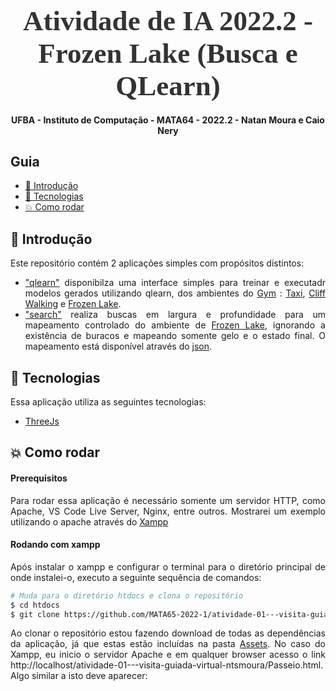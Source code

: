 
<!-- Logo -->

<h1 align="center" style="font-family: Ubuntu; font-size: 45px; color: #333; margin-bottom: 0">
  Atividade de IA 2022.2 - Frozen Lake (Busca e QLearn)
</h1>

<!-- Description -->

<h4 align="center">
	UFBA - Instituto de Computação - MATA64 - 2022.2 - Natan Moura e Caio Nery
</h4>

<!-- Summary -->

<h2>Guia</h2>

- [:book: Introdução](#book-introdução)
- [:rocket: Tecnologias](#rocket-tecnologias)
- [:boom: Como rodar](#boom-como-rodar)

<a id="doc"></a>

<div align="justify">

<a id="introdução"></a>

## :book: Introdução

Este repositório contém 2 aplicações simples com propósitos distintos:
- ["qlearn"](https://github.com/ntsmoura/IA2022.2/blob/master/qlearn.py) disponibilza uma interface simples para treinar e executadr modelos gerados utilizando qlearn, dos ambientes do [Gym](https://www.gymlibrary.dev/content/basic_usage/) : [Taxi](https://www.gymlibrary.dev/environments/toy_text/taxi/), [Cliff Walking](https://www.gymlibrary.dev/environments/toy_text/cliff_walking/) e [Frozen Lake](https://www.gymlibrary.dev/environments/toy_text/frozen_lake/).
- ["search"](https://github.com/ntsmoura/IA2022.2/blob/master/search.py) realiza buscas em largura e profundidade para um mapeamento controlado do ambiente de [Frozen Lake](https://www.gymlibrary.dev/environments/toy_text/frozen_lake/), ignorando a existência de buracos e mapeando somente gelo e o estado final. O mapeamento está disponível através do [json](https://github.com/ntsmoura/IA2022.2/blob/master/frozen_lake_mapping.json).

<a id="tecnologias"></a>

## :rocket: Tecnologias

Essa aplicação utiliza as seguintes tecnologias:

- [ThreeJs](https://threejs.org/)

<a id="como-executar"></a>

## :boom: Como rodar

#### Prerequisitos

Para rodar essa aplicação é necessário somente um servidor HTTP, como Apache, VS Code Live Server, Nginx, entre outros. Mostrarei um exemplo utilizando o apache através do [Xampp](https://www.apachefriends.org/pt_br/index.html)

#### Rodando com xampp

Após instalar o xampp e configurar o terminal para o diretório principal de onde instalei-o, executo a seguinte sequência de comandos:

```sh
# Muda para o diretório htdocs e clona o repositório
$ cd htdocs
$ git clone https://github.com/MATA65-2022-1/atividade-01---visita-guiada-virtual-ntsmoura/

```

Ao clonar o repositório estou fazendo download de todas as dependências da aplicação, já que estas estão incluídas na pasta [Assets](https://github.com/MATA65-2022-1/atividade-01---visita-guiada-virtual-ntsmoura/tree/main/Assets). No caso do Xampp, eu inicio o servidor Apache e em qualquer browser acesso o link http://localhost/atividade-01---visita-guiada-virtual-ntsmoura/Passeio.html. Algo similar a isto deve aparecer:
	
</div>


